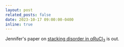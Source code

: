 ```yaml
---
layout: post
related_posts: false
date: 2023-10-17 09:00:00-0400
inline: true
---
```


Jennifer's paper on [stacking disorder in αRuCl<sub>3</sub>](/publications/#Sears2023stacking) is out.